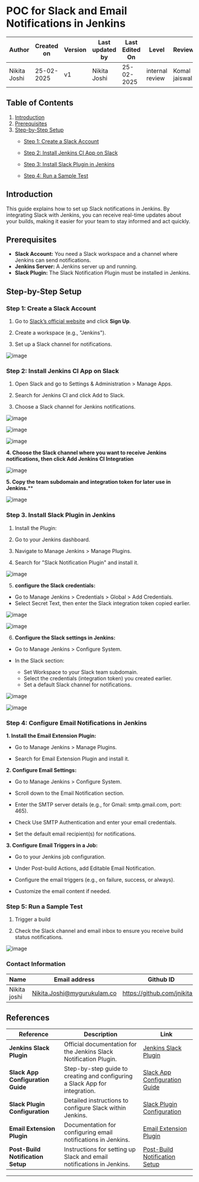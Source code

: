 

# **POC for Slack and Email Notifications in Jenkins**


| **Author** | **Created on** | **Version** | **Last updated by**|**Last Edited On**|**Level** |**Reviewer** |
|------------|---------------------------|-------------|----------------|-----|-------------|-------------|
| Nikita Joshi|  25-02-2025           | v1          | Nikita Joshi    | 25-02-2025    |  internal review | Komal jaiswal| 

## **Table of Contents**  
1. [Introduction](#introduction)  
2. [Prerequisites](#prerequisites)  
3. [Step-by-Step Setup](#step-by-step-setup)  
   - [Step 1: Create a Slack Account](#step-1-create-a-slack-account)  
   - [Step 2: Install Jenkins CI App on Slack](#step-2-install-jenkins-ci-app-on-slack)  
   - [Step 3: Install Slack Plugin in Jenkins](#step-3-install-slack-plugin-in-jenkins)  
   
   - [Step 4: Run a Sample Test](#step-4-run-a-sample-test)  



## **Introduction**

This guide explains how to set up Slack notifications in Jenkins. By integrating Slack with Jenkins, you can receive real-time updates about your builds, making it easier for your team to stay informed and act quickly.


## **Prerequisites**

- **Slack Account:** You need a Slack workspace and a channel where Jenkins can send notifications.
- **Jenkins Server:** A Jenkins server up and running.
- **Slack Plugin:** The Slack Notification Plugin must be installed in Jenkins.


## **Step-by-Step Setup**

###  **Step 1: Create a Slack Account**

1. Go to [Slack’s official website](https://slack.com) and click **Sign Up**.

2.  Create a workspace (e.g., "Jenkins").

3.  Set up a Slack channel for notifications.
   
![image](https://github.com/user-attachments/assets/3ab51982-f91f-41a9-aa26-22851b760380)

### **Step 2: Install Jenkins CI App on Slack**

1. Open Slack and go to Settings & Administration > Manage Apps.

2. Search for Jenkins CI and click Add to Slack.

3. Choose a Slack channel for Jenkins notifications.
   
![image](https://github.com/user-attachments/assets/c06ad9e3-fcc9-4784-ad0c-be947e4685e2)

![image](https://github.com/user-attachments/assets/629764cc-d288-4692-a2ba-4888b9688ae3)

![image](https://github.com/user-attachments/assets/b66ac361-89f6-4398-b669-46136666bd9c)


**4. Choose the Slack channel where you want to receive Jenkins notifications, then click **Add Jenkins CI Integration****

![image](https://github.com/user-attachments/assets/65e770dd-d758-4f42-877b-5c8f685f8d36)


**5. Copy the **team subdomain** and **integration token** for later use in Jenkins.****

![image](https://github.com/user-attachments/assets/e94237ff-a9b1-40dd-9559-1f8db21203a6)



### **Step 3. Install Slack Plugin in Jenkins**

1. Install the Plugin:

2. Go to your Jenkins dashboard.

3. Navigate to Manage Jenkins > Manage Plugins.

4. Search for "Slack Notification Plugin" and install it.

![image](https://github.com/user-attachments/assets/e0f5a5ba-6df2-4fa1-9f60-4251132ff2bb)


5. **configure the Slack credentials:**

- Go to Manage Jenkins > Credentials > Global > Add Credentials.
- Select Secret Text, then enter the Slack integration token copied earlier.



![image](https://github.com/user-attachments/assets/58babd05-dc51-46de-83fd-cf49aca62db7)

![image](https://github.com/user-attachments/assets/282bed9d-b2da-4c93-829c-d5338102f77c)


6. **Configure the Slack settings in Jenkins:**

- Go to Manage Jenkins > Configure System.
- In the Slack section:

   - Set Workspace to your Slack team subdomain.
   - Select the credentials (integration token) you created earlier.
   - Set a default Slack channel for notifications.

![image](https://github.com/user-attachments/assets/8a4ad68c-83d9-4f36-8601-eea94b6a41e6)

![image](https://github.com/user-attachments/assets/dc8469d4-9cc3-484e-afb8-24797e48f285)


### **Step 4: Configure Email Notifications in Jenkins**

**1. Install the Email Extension Plugin:**

- Go to Manage Jenkins > Manage Plugins.

- Search for Email Extension Plugin and install it.

**2. Configure Email Settings:**

- Go to Manage Jenkins > Configure System.

- Scroll down to the Email Notification section.

- Enter the SMTP server details (e.g., for Gmail: smtp.gmail.com, port: 465).

- Check Use SMTP Authentication and enter your email credentials.

- Set the default email recipient(s) for notifications.

**3. Configure Email Triggers in a Job:**

- Go to your Jenkins job configuration.

- Under Post-build Actions, add Editable Email Notification.

- Configure the email triggers (e.g., on failure, success, or always).

- Customize the email content if needed.

  
### **Step 5: Run a Sample Test**
1. Trigger a build

2. Check the Slack channel and email inbox to ensure you receive build status notifications.



![image](https://github.com/user-attachments/assets/228a0393-7211-4ffb-bc0a-caa2d9318185)


### Contact Information

| **Name** | **Email address**            | **Github ID**
|----------|-------------------------------|-------------------|
| Nikita joshi    |   Nikita.Joshi@mygurukulam.co  | https://github.com/jnikita19  |

## References

| **Reference**                      | **Description**                                                                 | **Link**                                                                                   |
|------------------------------------|---------------------------------------------------------------------------------|-------------------------------------------------------------------------------------------|
| **Jenkins Slack Plugin**           | Official documentation for the Jenkins Slack Notification Plugin.               | [Jenkins Slack Plugin](https://plugins.jenkins.io/slack/)                                  |
| **Slack App Configuration Guide**  | Step-by-step guide to creating and configuring a Slack App for integration.     | [Slack App Configuration Guide](https://api.slack.com/authentication/basics)              |
| **Slack Plugin Configuration**     | Detailed instructions to configure Slack within Jenkins.                        | [Slack Plugin Configuration](https://plugins.jenkins.io/slack/#configuration)             |
| **Email Extension Plugin**         | Documentation for configuring email notifications in Jenkins.                   | [Email Extension Plugin](https://plugins.jenkins.io/email-ext/)                           |
| **Post-Build Notification Setup**  | Instructions for setting up Slack and email notifications in Jenkins.           | [Post-Build Notification Setup](https://plugins.jenkins.io/slack/#project-notifications)  |

---

